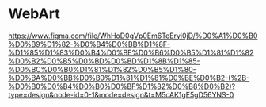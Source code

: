# WebArt

https://www.figma.com/file/WhHoD0gVp0Em6TeEryi0jD/%D0%A1%D0%B0%D0%B9%D1%82-%D0%B4%D0%BB%D1%8F-%D1%85%D1%83%D0%B4%D0%BE%D0%B6%D0%B5%D1%81%D1%82%D0%B2%D0%B5%D0%BD%D0%BD%D1%8B%D1%85-%D0%BC%D0%B0%D1%81%D1%82%D0%B5%D1%80-%D0%BA%D0%BB%D0%B0%D1%81%D1%81%D0%BE%D0%B2-(%2B-%D0%B0%D0%B4%D0%B0%D0%BF%D1%82%D0%B8%D0%B2)?type=design&node-id=0-1&mode=design&t=M5cAK1gE5gD56YNS-0
